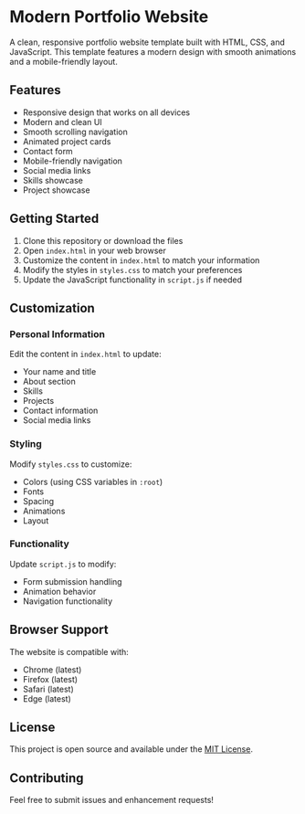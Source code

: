 # Modern Portfolio Website

A clean, responsive portfolio website template built with HTML, CSS, and JavaScript. This template features a modern design with smooth animations and a mobile-friendly layout.

## Features

- Responsive design that works on all devices
- Modern and clean UI
- Smooth scrolling navigation
- Animated project cards
- Contact form
- Mobile-friendly navigation
- Social media links
- Skills showcase
- Project showcase

## Getting Started

1. Clone this repository or download the files
2. Open `index.html` in your web browser
3. Customize the content in `index.html` to match your information
4. Modify the styles in `styles.css` to match your preferences
5. Update the JavaScript functionality in `script.js` if needed

## Customization

### Personal Information
Edit the content in `index.html` to update:
- Your name and title
- About section
- Skills
- Projects
- Contact information
- Social media links

### Styling
Modify `styles.css` to customize:
- Colors (using CSS variables in `:root`)
- Fonts
- Spacing
- Animations
- Layout

### Functionality
Update `script.js` to modify:
- Form submission handling
- Animation behavior
- Navigation functionality

## Browser Support

The website is compatible with:
- Chrome (latest)
- Firefox (latest)
- Safari (latest)
- Edge (latest)

## License

This project is open source and available under the [MIT License](LICENSE).

## Contributing

Feel free to submit issues and enhancement requests! 